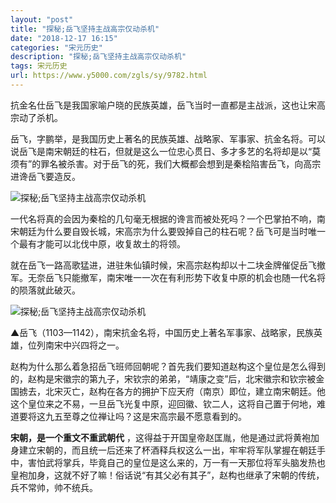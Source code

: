 ```yaml
---
layout: "post"
title: "探秘;岳飞坚持主战高宗仅动杀机"
date: "2018-12-17 16:15"
categories: "宋元历史"
description: "探秘;岳飞坚持主战高宗仅动杀机"
tags: 宋元历史
url: https://www.y5000.com/zgls/sy/9782.html
---
```






抗金名仕岳飞是我国家喻户晓的民族英雄，岳飞当时一直都是主战派，这也让宋高宗动了杀机。

岳飞，字鹏举，是我国历史上著名的民族英雄、战略家、军事家、抗金名将。可以说岳飞是南宋朝廷的柱石，但就是这么一位忠心贯日、多才多艺的名将却是以“莫须有”的罪名被杀害。对于岳飞的死，我们大概都会想到是秦桧陷害岳飞，向高宗进谗岳飞要造反。

![探秘;岳飞坚持主战高宗仅动杀机](/uploads/allimg/170109/6-1F109150443C3.JPG)

一代名将真的会因为秦桧的几句毫无根据的谗言而被处死吗？一个巴掌拍不响，南宋朝廷为什么要自毁长城，宋高宗为什么要毁掉自己的柱石呢？岳飞可是当时唯一个最有才能可以北伐中原，收复故土的将领。

就在岳飞一路高歌猛进，进驻朱仙镇时候，宋高宗赵构却以十二块金牌催促岳飞撤军。无奈岳飞只能撤军，南宋唯一一次在有利形势下收复中原的机会也随一代名将的陨落就此破灭。

![探秘;岳飞坚持主战高宗仅动杀机](/uploads/allimg/170109/6-1F109150541459.JPG)

▲岳飞（1103—1142），南宋抗金名将，中国历史上著名军事家、战略家，民族英雄，位列南宋中兴四将之一。

赵构为什么那么着急招岳飞班师回朝呢？首先我们要知道赵构这个皇位是怎么得到的，赵构是宋徽宗的第九子，宋钦宗的弟弟，“靖康之变”后，北宋徽宗和钦宗被金国掳去，北宋灭亡，赵构在各方的拥护下应天府（南京）即位，建立南宋朝廷。他这个皇位来之不易，一旦岳飞光复中原，迎回徽、钦二人，这将自己置于何地，难道要将这九五至尊之位禅让吗？这是宋高宗最不愿意看到的。

**宋朝，是一个重文不重武朝代**
，这得益于开国皇帝赵匡胤，他是通过武将黄袍加身建立宋朝的，而且统一后还来了杯酒释兵权这么一出，牢牢将军队掌握在朝廷手中，害怕武将掌兵，毕竟自己的皇位是这么来的，万一有一天那位将军头脑发热也皇袍加身，这就不好了嘛！俗话说“有其父必有其子”，赵构也继承了宋朝的传统，兵不常帅，帅不统兵。

